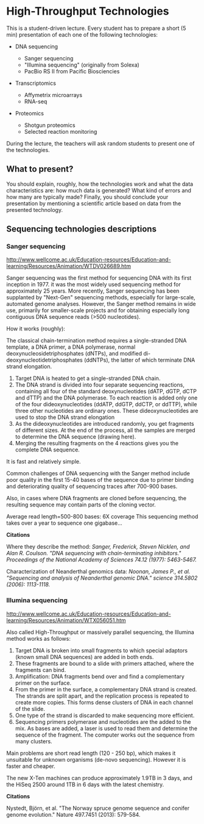 # High-Throughput Technologies

This is a student-driven lecture. Every student has to prepare a short (5 min) presentation
of each one of the following technologies:

* DNA sequencing

	* Sanger sequencing
	* "Illumina sequencing" (originally from Solexa)
	* PacBio RS II from Pacific Biosciencies

* Transcriptomics

	* Affymetrix microarrays
	* RNA-seq

* Proteomics

	* Shotgun proteomics
	* Selected reaction monitoring


During the lecture, the teachers will ask random students to present one of the technologies.

## What to present?
You should explain, roughly, how the technologies work and what the data characteristics are: 
how much data is generated? What kind of errors and how many are typically made? Finally, 
you should conclude your presentation by mentioning a scientific article based on data from 
the presented technology.

## Sequencing technologies descriptions

### Sanger sequencing

http://www.wellcome.ac.uk/Education-resources/Education-and-learning/Resources/Animation/WTDV026689.htm

Sanger sequencing was the first method for sequencing DNA with its first inception in 1977.
it was the most widely used sequencing method for approximately 25 years. More recently, 
Sanger sequencing has been supplanted by "Next-Gen" sequencing methods, especially for large-scale, 
automated genome analyses. However, the Sanger method remains in wide use, primarily for 
smaller-scale projects and for obtaining especially long contiguous DNA sequence reads (>500 nucleotides).

How it works (roughly):

The classical chain-termination method requires a single-stranded DNA template, 
a DNA primer, a DNA polymerase, normal deoxynucleosidetriphosphates (dNTPs), and 
modified di-deoxynucleotidetriphosphates (ddNTPs), the latter of which terminate DNA strand elongation.

1. Target DNA is heated to get a single-stranded DNA chain.
2. The DNA strand is divided into four separate sequencing reactions, containing 
all four of the standard deoxynucleotides (dATP, dGTP, dCTP and dTTP) and the DNA polymerase.
To each reaction is added only one of the four dideoxynucleotides (ddATP, ddGTP, ddCTP, or ddTTP),
while three other nucleotides are ordinary ones. These dideoxynucleotides are used to
stop the DNA strand elongation
3. As the dideoxynucleotides are introduced randomly, you get fragments of different
sizes. At the end of the process, all the samples are merged to determine the DNA
sequence (drawing here).
4. Merging the resulting fragments on the 4 reactions gives you the complete DNA
sequence.

It is fast and relatively simple.

Common challenges of DNA sequencing with the Sanger method include poor quality 
in the first 15-40 bases of the sequence due to primer binding and deteriorating 
quality of sequencing traces after 700-900 bases.

Also, in cases where DNA fragments are cloned before sequencing, the resulting sequence 
may contain parts of the cloning vector.

Average read length=500-800 bases: 6X coverage
This sequencing method takes over a year to sequence one gigabase...

**Citations**

Where they describe the method: _Sanger, Frederick, Steven Nicklen, and Alan R. Coulson. "DNA sequencing with chain-terminating inhibitors." Proceedings of the National Academy of Sciences 74.12 (1977): 5463-5467._

Characterization of Neanderthal genomics data: _Noonan, James P., et al. "Sequencing and analysis of Neanderthal genomic DNA." science 314.5802 (2006): 1113-1118._

### Illumina sequencing

http://www.wellcome.ac.uk/Education-resources/Education-and-learning/Resources/Animation/WTX056051.htm

Also called High-Throughput or massively parallel sequencing, the Illumina method
works as follows:

1. Target DNA is broken into small fragments to which special adaptors (known small 
DNA sequences) are added in both ends.
2. These fragments are bound to a slide with primers attached, where the fragments can bind. 
3. Amplification: DNA fragments bend over and find a complementary primer on the 
surface. 
4. From the primer in the surface, a complementary DNA strand is created. The strands
are split apart, and the replication process is repeated to create more copies. This forms
dense clusters of DNA in each channel of the slide. 
5. One type of the strand is discarded to make sequencing more efficient. 
6. Sequencing primers polymerase and nucleotides are the added to the mix. As bases
are added, a laser is used to read them and determine the sequence of the fragment. The
computer works out the sequence from many clusters. 

Main problems are short read length (120 - 250 bp), which makes it unsuitable for
unknown organisms (de-novo sequencing). However it is faster and cheaper. 

The new X-Ten machines can produce approximately 1.9TB in 3 days, and the HiSeq 2500
around 1TB in 6 days with the latest chemistry.

**Citations**

Nystedt, Björn, et al. "The Norway spruce genome sequence and conifer genome evolution." Nature 497.7451 (2013): 579-584.